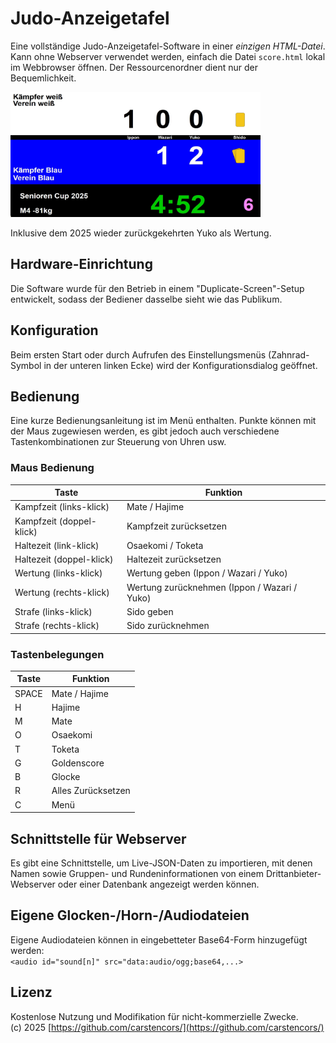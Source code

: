 # Judo-Anzeigetafel

Eine vollständige Judo-Anzeigetafel-Software in einer *einzigen HTML-Datei*.  
Kann ohne Webserver verwendet werden, einfach die Datei `score.html` lokal im Webbrowser öffnen. Der Ressourcenordner dient nur der Bequemlichkeit.

<img src="screenshot.jpg?raw=true" alt="Beispielansicht" width="400" height="200" />

Inklusive dem 2025 wieder zurückgekehrten Yuko als Wertung.

## Hardware-Einrichtung
Die Software wurde für den Betrieb in einem "Duplicate-Screen"-Setup entwickelt, sodass der Bediener dasselbe sieht wie das Publikum.

## Konfiguration
Beim ersten Start oder durch Aufrufen des Einstellungsmenüs (Zahnrad-Symbol in der unteren linken Ecke) wird der Konfigurationsdialog geöffnet.

## Bedienung
Eine kurze Bedienungsanleitung ist im Menü enthalten. Punkte können mit der Maus zugewiesen werden, es gibt jedoch auch verschiedene Tastenkombinationen zur Steuerung von Uhren usw.

### Maus Bedienung

| Taste  | Funktion              |
|--------|-----------------------|
| Kampfzeit (links-klick)  | Mate / Hajime         |
| Kampfzeit (doppel-klick)  | Kampfzeit zurücksetzen         |
| Haltezeit (link-klick) | Osaekomi / Toketa |
| Haltezeit (doppel-klick) | Haltezeit zurücksetzen |
| Wertung (links-klick) | Wertung geben (Ippon / Wazari / Yuko) |
| Wertung (rechts-klick) | Wertung zurücknehmen (Ippon / Wazari / Yuko) |
| Strafe (links-klick) | Sido geben |
| Strafe (rechts-klick) | Sido zurücknehmen |

### Tastenbelegungen

| Taste  | Funktion              |
|--------|-----------------------|
| SPACE  | Mate / Hajime         |
| H      | Hajime               |
| M      | Mate                 |
| O      | Osaekomi             |
| T      | Toketa               |
| G      | Goldenscore          |
| B      | Glocke               |
| R      | Alles Zurücksetzen   |
| C      | Menü                 |

## Schnittstelle für Webserver
Es gibt eine Schnittstelle, um Live-JSON-Daten zu importieren, mit denen Namen sowie Gruppen- und Rundeninformationen von einem Drittanbieter-Webserver oder einer Datenbank angezeigt werden können.

## Eigene Glocken-/Horn-/Audiodateien
Eigene Audiodateien können in eingebetteter Base64-Form hinzugefügt werden:  
`<audio id="sound[n]" src="data:audio/ogg;base64,...>`

## Lizenz
Kostenlose Nutzung und Modifikation für nicht-kommerzielle Zwecke.  
(c) 2025 [https://github.com/carstencors/](https://github.com/carstencors/)

